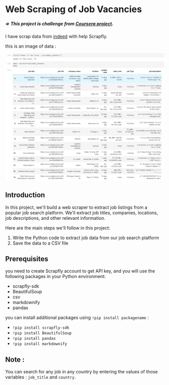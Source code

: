 # Web Scraping of Job Vacancies

##### => This project is challenge from [Coursera project](https://www.coursera.org/learn/scrape-job-postings-data-analyst).
I have scrap data from [indeed](indeed.com) with help Scrapfly.

this is an image of data : 

![](img1.png)

## Introduction

In this project, we'll build a web scraper to extract job listings from a popular job search platform. We'll extract job titles, companies, locations, job descriptions, and other relevant information.

Here are the main steps we'll follow in this project:

1. Write the Python code to extract job data from our job search platform
2. Save the data to a CSV file


## Prerequisites

you need to create Scrapfly account to get API key, and you will use the following packages in your Python environment:

- scrapfly-sdk
- BeautifulSoup
- csv
- markdownify
- pandas

you can install additional packages using `!pip install packagename` :

- `!pip install scrapfly-sdk`
- `!pip install BeautifulSoup`
- `!pip install pandas`
- `!pip install markdownify`

## Note : 
You can search for any job in any country by entering the values of those variables :  `job_title` and `country`.
